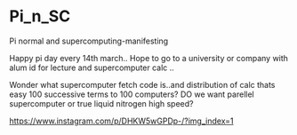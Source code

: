 # Pi_n_SC
Pi normal and supercomputing-manifesting

Happy pi day every 14th march.. Hope to go to a university or company with alum id for lecture and supercomputer calc ..

Wonder what supercomputer fetch code is..and distribution of calc thats easy 100 successive terms to 100 computers? DO we want parellel supercomputer or true liquid nitrogen high speed?

https://www.instagram.com/p/DHKW5wGPDp-/?img_index=1
